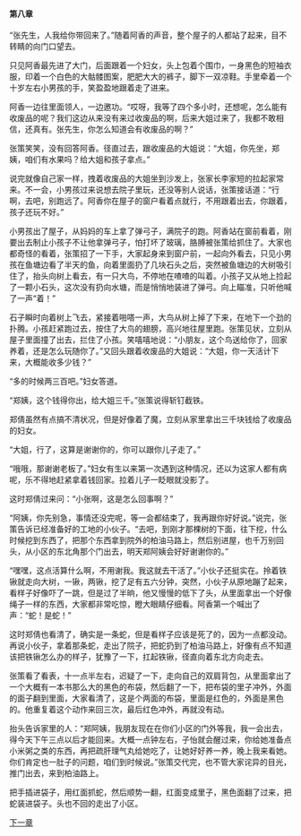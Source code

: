 #### 第八章

“张先生，人我给你带回来了。”随着阿香的声音，整个屋子的人都站了起来，目不转睛的向门口望去。

只见阿香最先进了大门，后面跟着一个妇女，头上包着个围巾，一身黑色的短袖衣服，印着一个白色的大骷髅图案，肥肥大大的裤子，脚下一双凉鞋。手里牵着一个十岁左右小男孩的手，笑盈盈地跟着走了进来。

阿香一边往里面领人，一边邀功。“哎呀，我等了四个多小时，还想呢，怎么能有收废品的呢？我们这边从来没有来过收废品的啊，后来大姐过来了，我都不敢相信，还真有。张先生，你怎么知道会有收废品的啊？”

张策笑笑，没有回答阿香。径直过去，跟收废品的大姐说：“大姐，你先坐，郑姨，咱们有水果吗？给大姐和孩子拿点。”

说完就像自己家一样，拽着收废品的大姐坐到沙发上，张家长李家短的拉起家常来。不一会，小男孩过来说想去院子里玩，还没等别人说话，张策接话道：“行啊，去吧，别跑远了。阿香你在屋子的窗户看着点就行，不用跟着出去，你跟着，孩子还玩不好。”

小男孩出了屋子，从妈妈的车上拿了弹弓子，满院子的跑。阿香站在窗前看着，刚要出去制止小孩子不让他拿弹弓子，怕打坏了玻璃，胳膊被张策给抓住了。大家也都奇怪的看着，张策招了一下手，大家起身来到窗户前，一起向外看去，只见小男孩在鱼塘边看了半天的鱼，向着里面扔了几块石头之后，突然被鱼塘边的大树吸引住了，抬头向树上看去，有一只大鸟，不停地在喳喳的叫着。小孩子又从地上捡起了一颗小石头，这次没有扔向水塘，而是悄悄地装进了弹弓。向上瞄准，只听他喊了一声“着！”

石子瞬时向着树上飞去，紧接着啪嗒一声，大鸟从树上掉了下来，在地下一个劲的扑腾。小孩赶紧跑过去，按住了大鸟的翅膀，高兴地往屋里跑。张策见状，立刻从屋子里面撞了出去，拦住了小孩。笑嘻嘻地说：“小朋友，这个鸟送给你了，回家养着，还是怎么玩随你了。”又回头跟着收废品的大姐说：“大姐，你一天活计下来，大概能收多少钱？”

“多的时候两三百吧。”妇女答道。

“郑姨，这个钱得你出，给大姐三千。”张策说得斩钉截铁。

郑倩虽然有点搞不清状况，但是好像着了魔，立刻从家里拿出三千块钱给了收废品的妇女。

“大姐，行了，这算是谢谢你的，你可以跟你儿子走了。”

“哦哦，那谢谢老板了。”妇女有生以来第一次遇到这种情况，还以为这家人都有病呢，乐不得地赶紧拿着钱回家。拉着儿子一眨眼就没影了。

这时郑倩过来问：“小张啊，这是怎么回事啊？”

“阿姨，你先别急，事情还没完呢，等一会都结束了，我再跟你好好说。”说完，张策告诉已经准备好的工地的小伙子。“去吧，到刚才那棵树的下面，往下挖，什么时候挖到东西了，把那个东西拿到院外的柏油马路上，然后别进屋，也千万别回头，从小区的东北角那个门出去，明天郑阿姨会好好谢谢你的。”

“嘿嘿，这点活算什么啊，不用谢我。我这就去干活了。”小伙子还挺实在。拎着铁锹就走向大树，一锹，两锹，挖了足有五六分钟，突然，小伙子从原地蹦了起来，看样子好像吓了一跳，但是过了半晌，他又慢慢的低下了头，从里面拿出一个好像绳子一样的东西，大家都非常吃惊，瞪大眼睛仔细看。阿香第一个喊出了声：“蛇！是蛇！”

这时郑倩也看清了，确实是一条蛇，但是看样子应该是死了的，因为一点都没动。再说小伙子，拿着那条蛇，走出了院子，把蛇扔到了柏油马路上，好像有点不知道该把铁锹怎么办的样子，犹豫了一下，扛起铁锹，径直向着东北方向走去。

张策看了看表，十一点半左右，迟疑了一下，走向自己的双肩背包，从里面拿出了一个大概有一本书那么大的黑色的布袋，然后翻了一下，把布袋的里子冲外，外面的面子翻到里面，大家看清了，这是个两面的布袋，里面是红色的，外面是黑色的。他重复着这个动作来回三次，最后红色冲外，再就没有动。

抬头告诉家里的人：“郑阿姨，我朋友现在在你们小区的门外等我，我一会出去，得今天下午三点以后才能回来。大概一点钟左右，子怡就会醒过来，你给她准备点小米粥之类的东西，再把疏肝理气丸给她吃了，让她好好养一养，晚上我来看她。你们肯定也一肚子的问题，咱们到时候说。”张策交代完，也不管大家诧异的目光，推门出去，来到柏油路上。

把手插进袋子，用红面抓蛇，然后顺势一翻，红面变成里子，黑色面翻了过来，把蛇装进袋子。头也不回的走出了小区。

[下一章](第九章.md)
